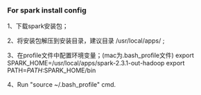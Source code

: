 ### For spark install config ###

1、下载spark安装包；

2、将安装包解压到安装目录，建议目录 /usr/local/apps/ ;

3、在profile文件中配置环境变量；(mac为.bash_profile文件)
export SPARK_HOME=/usr/local/apps/spark-2.3.1-out-hadoop
export PATH=$PATH:$SPARK_HOME/bin

4、Run "source ~/.bash_profile" cmd.
